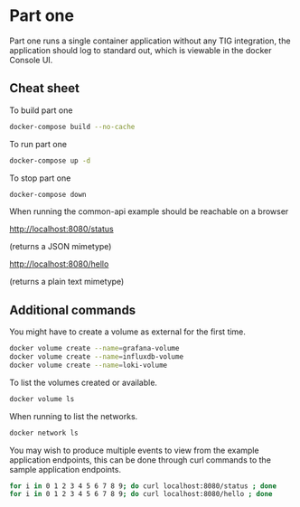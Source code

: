 # Part one

Part one runs a single container application without any TIG integration, the application should log to standard out, which is viewable in the docker Console UI.

## Cheat sheet

To build part one

```bash
docker-compose build --no-cache
```

To run part one

```bash
docker-compose up -d
```

To stop part one

```bash
docker-compose down 
```

When running the common-api example should be reachable on a browser

<http://localhost:8080/status>

(returns a JSON mimetype)

<http://localhost:8080/hello>

(returns a plain text mimetype)

## Additional commands

You might have to create a volume as external for the first time.

```bash
docker volume create --name=grafana-volume
docker volume create --name=influxdb-volume
docker volume create --name=loki-volume
```

To list the volumes created or available.

```bash
docker volume ls
```

When running to list the networks.

```bash
docker network ls 
```

You may wish to produce multiple events to view from the example application endpoints, this can be done through curl commands to the sample application endpoints.

```bash
for i in 0 1 2 3 4 5 6 7 8 9; do curl localhost:8080/status ; done
for i in 0 1 2 3 4 5 6 7 8 9; do curl localhost:8080/hello ; done
```
